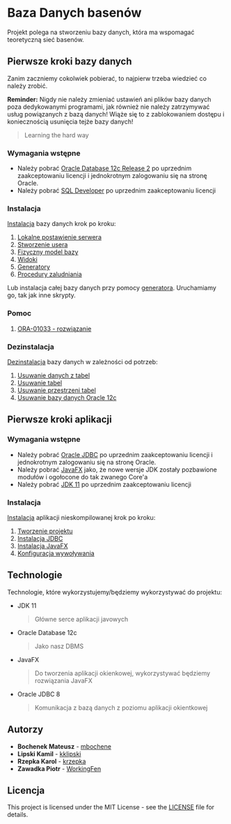 # Baza Danych basenów
Projekt polega na stworzeniu bazy danych, która ma wspomagać teoretyczną sieć basenów.

## Pierwsze kroki bazy danych
Zanim zaczniemy cokolwiek pobierać, to najpierw trzeba wiedzieć co należy zrobić.

**Reminder:** Nigdy nie należy zmieniać ustawień ani plików bazy danych poza dedykowanymi programami, jak również nie należy zatrzymywać usług powiązanych z bazą danych! Wiąże się to z zablokowaniem dostępu i koniecznością usunięcia tejże bazy danych!
> Learning the hard way

### Wymagania wstępne
- Należy pobrać [Oracle Database 12c Release 2](https://www.oracle.com/technetwork/database/enterprise-edition/downloads/index.html) po uprzednim zaakceptowaniu licencji i jednokrotnym zalogowaniu się na stronę Oracle.
- Należy pobrać [SQL Developer](https://www.oracle.com/technetwork/developer-tools/sql-developer/downloads/index.html) po uprzednim zaakceptowaniu licencji

### Instalacja
[Instalacja](https://github.com/WorkingFen/BDProject/blob/master/INSTALL.md) bazy danych krok po kroku:
1. [Lokalne postawienie serwera](https://github.com/WorkingFen/BDProject/blob/master/INSTALL.md#postawienie-serwera-lokalnie)
2. [Stworzenie usera](https://github.com/WorkingFen/BDProject/blob/master/INSTALL.md#tworzenie-nowego-usera-dla-oracle-12c-i-sql-developera)
3. [Fizyczny model bazy](https://github.com/WorkingFen/BDProject/blob/master/INSTALL.md#utworzenie-tabel-dla-sieci-basen%C3%B3w-w-bazie-danych)
4. [Widoki](https://github.com/WorkingFen/BDProject/blob/master/INSTALL.md#generacja-widok%C3%B3w)
5. [Generatory](https://github.com/WorkingFen/BDProject/blob/master/INSTALL.md#utworzenie-tabel-do-generatora-w-bazie-danych)
6. [Procedury zaludniania](https://github.com/WorkingFen/BDProject/blob/master/INSTALL.md#generacja-danych)

Lub instalacja całej bazy danych przy pomocy [generatora](https://github.com/WorkingFen/BDProject/blob/master/Generator/Generate.sql). Uruchamiamy go, tak jak inne skrypty.

### Pomoc
1. [ORA-01033 - rozwiązanie](https://github.com/WorkingFen/BDProject/blob/master/HELP.md#ora-01033)

### Dezinstalacja
[Dezinstalacja](https://github.com/WorkingFen/BDProject/blob/master/UNINSTALL.md) bazy danych w zależności od potrzeb:
1. [Usuwanie danych z tabel](https://github.com/WorkingFen/BDProject/blob/master/UNINSTALL.md#usuwanie-danych-z-tabel)
2. [Usuwanie tabel](https://github.com/WorkingFen/BDProject/blob/master/UNINSTALL.md#usuwanie-tabel)
3. [Usuwanie przestrzeni tabel](https://github.com/WorkingFen/BDProject/blob/master/UNINSTALL.md#usuwanie-przestrzeni-tabel)
4. [Usuwanie bazy danych Oracle 12c](https://github.com/WorkingFen/BDProject/blob/master/UNINSTALL.md#usuwanie-bazy-danych-oracle-12c)

## Pierwsze kroki aplikacji

### Wymagania wstępne
- Należy pobrać [Oracle JDBC](https://www.oracle.com/technetwork/database/features/jdbc/jdbc-ucp-122-3110062.html) po uprzednim zaakceptowaniu licencji i jednokrotnym zalogowaniu się na stronę Oracle.
- Należy pobrać [JavaFX](https://gluonhq.com/products/javafx/) jako, że nowe wersje JDK zostały pozbawione modułów i ogołocone do tak zwanego Core'a
- Należy pobrać [JDK 11](https://www.oracle.com/technetwork/java/javase/downloads/jdk11-downloads-5066655.html) po uprzednim zaakceptowaniu licencji

### Instalacja
[Instalacja](https://github.com/WorkingFen/BDProject/blob/master/Aplikacja/INSTALL.md#instalacja-aplikacji-nieskompilowanej) aplikacji nieskompilowanej krok po kroku:
1. [Tworzenie projektu](https://github.com/WorkingFen/BDProject/blob/master/Aplikacja/INSTALL.md#tworzenie-projektu)
2. [Instalacja JDBC](https://github.com/WorkingFen/BDProject/blob/master/Aplikacja/INSTALL.md#instalacja-jdbc)
3. [Instalacja JavaFX](https://github.com/WorkingFen/BDProject/blob/master/Aplikacja/INSTALL.md#instalacja-javafx)
4. [Konfiguracja wywoływania](https://github.com/WorkingFen/BDProject/blob/master/Aplikacja/INSTALL.md#konfiguracja-sposobu-wywoływania-aplikacji)

## Technologie
Technologie, które wykorzystujemy/będziemy wykorzystywać do projektu:
- JDK 11
  > Główne serce aplikacji javowych
- Oracle Database 12c
  > Jako nasz DBMS
- JavaFX
  > Do tworzenia aplikacji okienkowej, wykorzystywać będziemy rozwiązania JavaFX
- Oracle JDBC 8
  > Komunikacja z bazą danych z poziomu aplikacji okientkowej

## Autorzy
- **Bochenek Mateusz** - [mbochene](https://github.com/mbochene)
- **Lipski Kamil** - [kklipski](https://github.com/kklipski)
- **Rzepka Karol** - [krzepka](https://github.com/krzepka)
- **Zawadka Piotr** - [WorkingFen](https://github.com/WorkingFen)

## Licencja
This project is licensed under the MIT License - see the [LICENSE](LICENSE) file for details.
